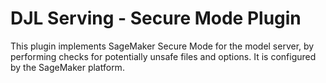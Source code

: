 # DJL Serving - Secure Mode Plugin

This plugin implements SageMaker Secure Mode for the model server, by performing checks for potentially unsafe files and options. It is configured by the SageMaker platform.
